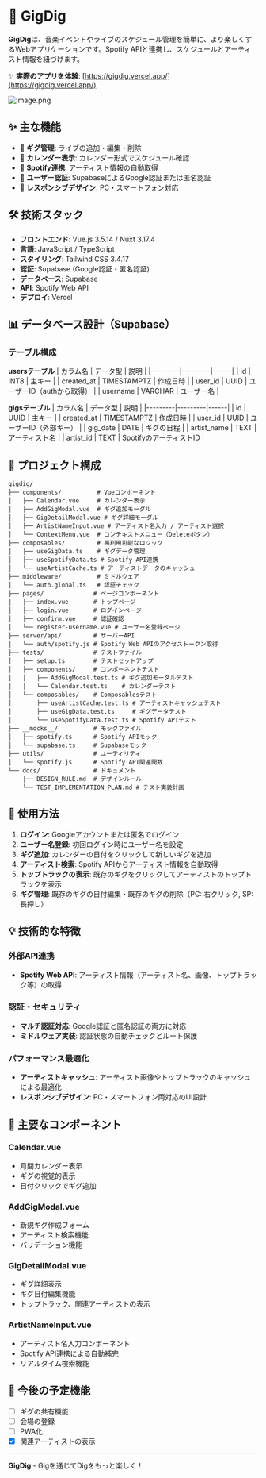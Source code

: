 # 🎵 GigDig

**GigDig**は、音楽イベントやライブのスケジュール管理を簡単に、より楽しくするWebアプリケーションです。Spotify APIと連携し、スケジュールとアーティスト情報を紐づけます。

✨ **実際のアプリを体験**: [https://gigdig.vercel.app/](https://gigdig.vercel.app/)

![image.png](https://qiita-image-store.s3.ap-northeast-1.amazonaws.com/0/4124035/0f45f4a1-d087-4a45-a306-22013df8fd47.png)

## ✨ 主な機能

- 🎤 **ギグ管理**: ライブの追加・編集・削除
- 📅 **カレンダー表示**: カレンダー形式でスケジュール確認
- 🎵 **Spotify連携**: アーティスト情報の自動取得
- 👤 **ユーザー認証**: SupabaseによるGoogle認証または匿名認証
- 📱 **レスポンシブデザイン**: PC・スマートフォン対応

## 🛠️ 技術スタック

- **フロントエンド**: Vue.js 3.5.14 / Nuxt 3.17.4
- **言語**: JavaScript / TypeScript
- **スタイリング**: Tailwind CSS 3.4.17
- **認証**: Supabase (Google認証・匿名認証)
- **データベース**: Supabase
- **API**: Spotify Web API
- **デプロイ**: Vercel

## 📊 データベース設計（Supabase）

### テーブル構成

**usersテーブル**
| カラム名 | データ型 | 説明 |
|---------|---------|------|
| id | INT8 | 主キー |
| created_at | TIMESTAMPTZ | 作成日時 |
| user_id | UUID | ユーザーID（authから取得） |
| username | VARCHAR | ユーザー名 |

**gigsテーブル**
| カラム名 | データ型 | 説明 |
|---------|---------|------|
| id | UUID | 主キー |
| created_at | TIMESTAMPTZ | 作成日時 |
| user_id | UUID | ユーザーID（外部キー） |
| gig_date | DATE | ギグの日程 |
| artist_name | TEXT | アーティスト名 |
| artist_id | TEXT | SpotifyのアーティストID |

## 📁 プロジェクト構成

```
gigdig/
├── components/          # Vueコンポーネント
│   ├── Calendar.vue     # カレンダー表示
│   ├── AddGigModal.vue  # ギグ追加モーダル
│   ├── GigDetailModal.vue # ギグ詳細モーダル
│   ├── ArtistNameInput.vue # アーティスト名入力 / アーティスト選択
│   └── ContextMenu.vue  # コンテキストメニュー（Deleteボタン）
├── composables/         # 再利用可能なロジック
│   ├── useGigData.ts    # ギグデータ管理
│   ├── useSpotifyData.ts # Spotify API連携
│   └── useArtistCache.ts # アーティストデータのキャッシュ
├── middleware/          # ミドルウェア
│   └── auth.global.ts   # 認証チェック
├── pages/              # ページコンポーネント
│   ├── index.vue       # トップページ
│   ├── login.vue       # ログインページ
│   ├── confirm.vue     # 認証確認
│   └── register-username.vue # ユーザー名登録ページ
├── server/api/         # サーバーAPI
│   └── auth/spotify.js # Spotify Web APIのアクセストークン取得
├── tests/              # テストファイル
│   ├── setup.ts        # テストセットアップ
│   ├── components/     # コンポーネントテスト
│   │   ├── AddGigModal.test.ts # ギグ追加モーダルテスト
│   │   └── Calendar.test.ts    # カレンダーテスト
│   └── composables/    # Composablesテスト
│       ├── useArtistCache.test.ts # アーティストキャッシュテスト
│       ├── useGigData.test.ts     # ギグデータテスト
│       └── useSpotifyData.test.ts # Spotify APIテスト
├── __mocks__/          # モックファイル
│   ├── spotify.ts      # Spotify APIモック
│   └── supabase.ts     # Supabaseモック
├── utils/              # ユーティリティ
│   └── spotify.js      # Spotify API関連関数
└── docs/               # ドキュメント
    ├── DESIGN_RULE.md  # デザインルール
    └── TEST_IMPLEMENTATION_PLAN.md # テスト実装計画
```

## 🎯 使用方法

1. **ログイン**: Googleアカウントまたは匿名でログイン
2. **ユーザー名登録**: 初回ログイン時にユーザー名を設定
3. **ギグ追加**: カレンダーの日付をクリックして新しいギグを追加
4. **アーティスト検索**: Spotify APIからアーティスト情報を自動取得
5. **トップトラックの表示**: 既存のギグをクリックしてアーティストのトップトラックを表示
6. **ギグ管理**: 既存のギグの日付編集・既存のギグの削除（PC: 右クリック, SP: 長押し）

## 💡 技術的な特徴

### 外部API連携
- **Spotify Web API**: アーティスト情報（アーティスト名、画像、トップトラック等）の取得

### 認証・セキュリティ
- **マルチ認証対応**: Google認証と匿名認証の両方に対応
- **ミドルウェア実装**: 認証状態の自動チェックとルート保護

### パフォーマンス最適化
- **アーティストキャッシュ**: アーティスト画像やトップトラックのキャッシュによる最適化
- **レスポンシブデザイン**: PC・スマートフォン両対応のUI設計

## 🔧 主要なコンポーネント

### Calendar.vue
- 月間カレンダー表示
- ギグの視覚的表示
- 日付クリックでギグ追加

### AddGigModal.vue
- 新規ギグ作成フォーム
- アーティスト検索機能
- バリデーション機能

### GigDetailModal.vue
- ギグ詳細表示
- ギグ日付編集機能
- トップトラック、関連アーティストの表示

### ArtistNameInput.vue
- アーティスト名入力コンポーネント
- Spotify API連携による自動補完
- リアルタイム検索機能

## 🚧 今後の予定機能

- [ ] ギグの共有機能
- [ ] 会場の登録
- [ ] PWA化
- [x] 関連アーティストの表示

---

**GigDig** - Gigを通じてDigをもっと楽しく！

